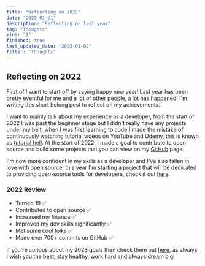 ```yaml
---
title: "Reflecting on 2022"
date: "2023-01-01"
description: "Reflecting on last year"
tag: "Thoughts"
mins: "2"
finished: true
last_updated_date: "2023-01-02"
filter: "Thoughts"
---
```


## Reflecting on 2022

First of I want to start off by saying happy new year! Last year has been pretty eventful for me and a lot of other people, a lot has happened! I'm writing this short belong post to reflect on my achievements.

I want to mainly talk about my experience as a developer, from the start of 2022 I was past the beginner stage but I didn't really have any projects under my belt, when I was first learning to code I made the mistake of continuously watching tutorial videos on YouTube and Udemy, this is known as [tutorial hell](https://medium.com/codex/what-is-tutorial-hell-and-how-to-avoid-it-to-improve-as-a-developer-8c5376c97011). At the start of 2022, I made a goal to contribute to open source and build some projects that you can view on my [GitHub](https://github.com/alsonick) page.

I'm now more confident in my skills as a developer and I've also fallen in love with open source, this year I'm starting a project that will be dedicated to providing open-source tools for developers, check it out [here](https://github.com/okaridev).

### 2022 Review

- Turned 19 ✅
- Contributed to open source ✅
- Increased my finance ✅
- Improved my dev skills significantly ✅
- Met some cool folks ✅
- Made over 700+ commits on GitHub ✅

If you're curious about my 2023 goals then check them out [here](https://notnick.io/goals/2023), as always I wish you the best, stay healthy, work hard and always dream big!
